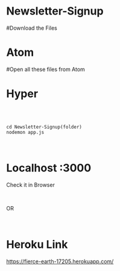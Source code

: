 # Newsletter-Signup

#Download the Files

# Atom

#Open all these files from Atom

# Hyper
​
```

cd Newsletter-Signup(folder)
nodemon app.js

```
​
# Localhost :3000

Check it in Browser

​

OR

​

# Heroku Link

https://fierce-earth-17205.herokuapp.com/

